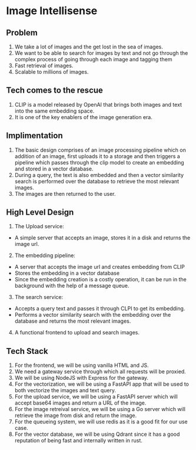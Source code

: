 # Image Intellisense

## Problem
1. We take a lot of images and the get lost in the sea of images.
2. We want to be able to search for images by text and not go through the complex process of going through each image and  tagging them
3. Fast retrieval of images.
4. Scalable to millions of images.

## Tech comes to the rescue
1. CLIP is a model released by OpenAI that brings both images and text into the same embedding space.
2. It is one of the key enablers of the image generation era.

## Implimentation
1. The basic design comprises of an image processing pipeline which on addition of an image, first uploads it to a storage and then triggers a pipeline which passes through the clip model to create an embedding and stored in a vector database.
2. During a query, the text is also embedded and then a vector similarity search is performed over the database to retrieve the most relevant images.
3. The images are then returned to the user.

## High Level Design
1. The Upload service:
- A simple server that accepts an image, stores it in a disk and returns the image url.
2. The embedding pipeline:
- A server that accepts the image url and creates embedding from CLIP
- Stores the embedding in a vector database
- Since the embedding creation is a costly operation, it can be run in the background with the help of a message queue.
3. The search service:
- Accepts a query text and passes it through CLPI to get its embedding.
- Performs a vector similarity search with the embedding over the database and returns the most relevant images.
4. A functional frontend to upload and search images.

## Tech Stack
1. For the frontend, we will be using vanilla HTML and JS.
2. We need a gateway service through which all requests will be proxied.
3. We will be using NodeJS with Express for the gateway.
4. For the vectorization, we will be using a FastAPI app that will be used to both vectorize the images and text query.
5. For the upload service, we will be using a FastAPI server which will accept base64 images and return a URL of the image.
6. For the image retreival service, we will be using a Go server which will retrieve the image from disk and return the image.
7. For the queueing system, we will use redis as it is a good fit for our use case.
8. For the vector database, we will be using Qdrant since it has a good reputation of being fast and internally written in rust.
